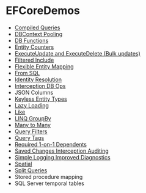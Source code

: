 # EFCoreDemos

* [Compiled Queries](https://github.com/cwoodruff/EFCoreDemos/tree/main/EFCoreDemos/compiled-query)
* [DBContext Pooling](https://github.com/cwoodruff/EFCoreDemos/tree/main/EFCoreDemos/context-pooling)
* [DB Functions](https://github.com/cwoodruff/EFCoreDemos/tree/main/EFCoreDemos/db-functions)
* [Entity Counters](https://github.com/cwoodruff/EFCoreDemos/tree/main/EFCoreDemos/demo-4-entity-counters)
* [ExecuteUpdate and ExecuteDelete (Bulk updates)](https://github.com/cwoodruff/EFCoreDemos/tree/main/EFCoreDemos/executeupdate-executedelete)
* [Filtered Include](https://github.com/cwoodruff/EFCoreDemos/tree/main/EFCoreDemos/filtered-include)
* [Flexible Entity Mapping](https://github.com/cwoodruff/EFCoreDemos/tree/main/EFCoreDemos/flexible-entity-mapping)
* [From SQL](https://github.com/cwoodruff/EFCoreDemos/tree/main/EFCoreDemos/from_sql)
* [Identity Resolution](https://github.com/cwoodruff/EFCoreDemos/tree/main/EFCoreDemos/identity-resolution)
* [Interception DB Ops](https://github.com/cwoodruff/EFCoreDemos/tree/main/EFCoreDemos/interception-db-ops)
* JSON Columns
* [Keyless Entity Types](https://github.com/cwoodruff/EFCoreDemos/tree/main/EFCoreDemos/keyless-entity-types)
* [Lazy Loading](https://github.com/cwoodruff/EFCoreDemos/tree/main/EFCoreDemos/lazy-loading)
* [Like](https://github.com/cwoodruff/EFCoreDemos/tree/main/EFCoreDemos/like)
* [LINQ GroupBy](https://github.com/cwoodruff/EFCoreDemos/tree/main/EFCoreDemos/linq-groupby)
* [Many to Many](https://github.com/cwoodruff/EFCoreDemos/tree/main/EFCoreDemos/many-to-many)
* [Query Filters](https://github.com/cwoodruff/EFCoreDemos/tree/main/EFCoreDemos/query-filters)
* [Query Tags](https://github.com/cwoodruff/EFCoreDemos/tree/main/EFCoreDemos/query-tags)
* [Required 1-on-1 Dependents](https://github.com/cwoodruff/EFCoreDemos/tree/main/EFCoreDemos/required-1-on-1-dependants)
* [Saved Changes Interception Auditing](https://github.com/cwoodruff/EFCoreDemos/tree/main/EFCoreDemos/savedchanges-interception-auditing)
* [Simple Logging Improved Diagnostics](https://github.com/cwoodruff/EFCoreDemos/tree/main/EFCoreDemos/simple-logging-improved-diagnostics)
* [Spatial](https://github.com/cwoodruff/EFCoreDemos/tree/main/EFCoreDemos/spatial)
* [Split Queries](https://github.com/cwoodruff/EFCoreDemos/tree/main/EFCoreDemos/split-queries)
* Stored procedure mapping
* SQL Server temporal tables